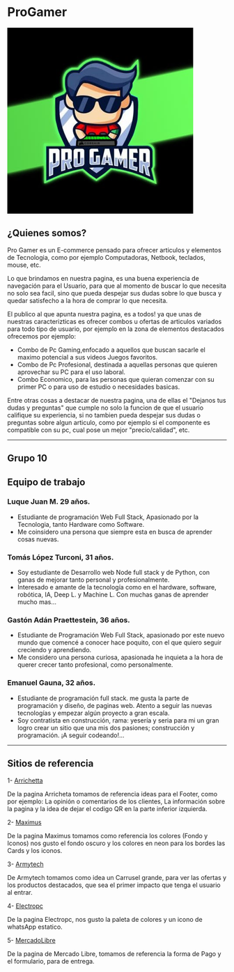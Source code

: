 # ProGamer

<img alt="pro-gamer-logo" src="./design/proGamer_logo.png">

## ¿Quienes somos?

Pro Gamer es un E-commerce pensado para ofrecer articulos y elementos de Tecnologia, como por ejemplo Computadoras, Netbook, teclados, mouse, etc.

Lo que brindamos en nuestra pagina, es una buena experiencia de navegación para el Usuario, para que al momento de buscar lo que necesita no solo sea facil, sino que pueda despejar sus dudas sobre lo que busca y quedar satisfecho a la hora de comprar lo que necesita.

El publico al que apunta nuestra pagina, es a todos! ya que unas de nuestras caracterizticas es ofrecer combos u ofertas de articulos variados para todo tipo de usuario, por ejemplo en la zona de elementos destacados ofrecemos por ejemplo: 
- Combo de Pc Gaming,enfocado a aquellos que buscan sacarle el maximo potencial a sus videos Juegos favoritos.
- Combo de Pc Profesional, destinada a aquellas personas que quieren aprovechar su PC para el uso laboral.
- Combo Economico, para las personas que quieran comenzar con su primer PC o para uso de estudio o necesidades basicas.

Entre otras cosas a destacar de nuestra pagina, una de ellas el "Dejanos tus dudas y preguntas" que cumple no solo la funcion de que el usuario califique su experiencia, si no tambien pueda despejar sus dudas o preguntas sobre algun articulo, como por ejemplo si el componente es compatible con su pc, cual pose un mejor "precio/calidad", etc.

***

## Grupo 10

## Equipo de trabajo

### Luque Juan M. 29 años.
- Estudiante de programación Web Full Stack, Apasionado por la Tecnologia, tanto Hardware como Software.
- Me coinsidero una persona que siempre esta en busca de aprender cosas nuevas.

### Tomás López Turconi, 31 años.
- Soy estudiante de Desarrollo web Node full stack y de Python, con ganas de mejorar tanto personal y profesionalmente.
- Interesado e amante de la tecnología como en el hardware, software, robótica, IA, Deep L. y Machine L. Con muchas ganas de aprender mucho mas…

### Gastón Adán Praettestein, 36 años.
- Estudiante de Programación Web Full Stack, apasionado por este nuevo mundo que comencé a conocer hace poquito, con el que quiero seguir creciendo y aprendiendo.
- Me considero una persona curiosa, apasionada he inquieta a la hora de querer crecer tanto profesional, como personalmente.

### Emanuel Gauna, 32 años.
- Estudiante de programación full stack. me gusta la parte de programación y diseño, de paginas web. Atento a seguir las nuevas tecnologías y empezar algún proyecto a gran escala.
- Soy contratista en construcción, rama: yesería y seria para mi un gran logro crear un sitio que una mis dos pasiones; construcción y programación. ¡A seguir codeando!…

***

## Sitios de referencia

1- [Arrichetta](https://www.arrichetta.com.ar/)

De la pagina Arricheta tomamos de referencia ideas para el Footer, como por ejemplo: La opinión o comentarios de los clientes, La información sobre la pagina y la idea de dejar el codigo QR en la parte inferior izquierda.

2- [Maximus](https://www.maximus.com.ar/)

De la pagina Maximus tomamos como referencia los colores  (Fondo y Iconos)
nos gusto el fondo oscuro y los colores en neon para los bordes las Cards y los iconos.

3- [Armytech](https://www.armytech.com.ar/)

De Armytech tomamos como idea un Carrusel grande, para ver las ofertas y los productos destacados, que sea el primer impacto que tenga el usuario al entrar.

4- [Electropc](https://electropc.com.ar/)

De la pagina Electropc, nos gusto la paleta de colores y un icono de whatsApp estatico.

5- [MercadoLibre](https://www.mercadolibre.com.ar/)

De la pagina de Mercado Libre, tomamos de referencia la forma de Pago y el formulario, para de entrega.











